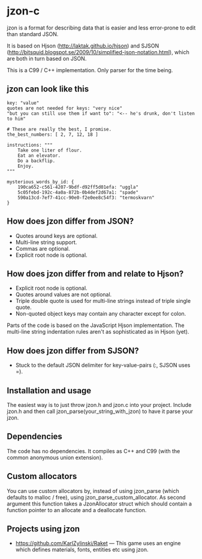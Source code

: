 jzon-c
======

jzon is a format for describing data that is easier and less error-prone to edit than standard JSON.

It is based on Hjson (http://laktak.github.io/hjson) and SJSON (http://bitsquid.blogspot.se/2009/10/simplified-json-notation.html), which are both in turn based on JSON.

This is a C99 / C++ implementation. Only parser for the time being.

## jzon can look like this

```
key: "value"
quotes are not needed for keys: "very nice"
"but you can still use them if want to": "<-- he's drunk, don't listen to him"

# These are really the best, I promise.
the_best_numbers: [ 2, 7, 12, 18 ]

instructions: """
    Take one liter of flour.
    Eat an elevator.
    Do a backflip.
    Enjoy.
"""

mysterious_words_by_id: {
    190ca652-c561-4207-9bdf-d92ff5d01efa: "uggla"
    5c05febd-192c-4a0a-872b-0b4def2d67a1: "spade"
    590a13cd-7ef7-41cc-90e0-f2e0ee8c54f3: "termoskvarn"
}
```


## How does jzon differ from JSON?

- Quotes around keys are optional.
- Multi-line string support.
- Commas are optional.
- Explicit root node is optional.

## How does jzon differ from and relate to Hjson?

- Explicit root node is optional.
- Quotes around values are not optional.
- Triple double quote is used for multi-line strings instead of triple single quote.
- Non-quoted object keys may contain any character except for colon.

Parts of the code is based on the JavaScript Hjson implementation. The multi-line string indentation rules aren't as sophisticated as in Hjson (yet).

## How does jzon differ from SJSON?

- Stuck to the default JSON delimiter for key-value-pairs (:, SJSON uses =).

## Installation and usage

The easiest way is to just throw jzon.h and jzon.c into your project. Include jzon.h and then call jzon_parse(your_string_with_jzon) to have it parse your jzon.

## Dependencies

The code has no dependencies. It compiles as C++ and C99 (with the common anonymous union extension).

## Custom allocators

You can use custom allocators by, instead of using jzon_parse (which defaults to malloc / free), using jzon_parse_custom_allocator. As second argument this function takes a JzonAllocator struct which should contain a function pointer to an allocate and a deallocate function.

## Projects using jzon

- https://github.com/KarlZylinski/Raket — This game uses an engine which defines materials, fonts, entities etc using jzon.
